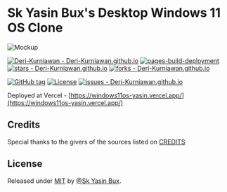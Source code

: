 # Sk Yasin Bux's Desktop Windows 11 OS Clone

![Mockup](https://github.com/Deri-Kurniawan/Deri-Kurniawan.github.io/blob/main/docs/images/mockup.png)

[![Deri-Kurniawan - Deri-Kurniawan.github.io](https://img.shields.io/static/v1?label=Deri-Kurniawan&message=Deri-Kurniawan.github.io&color=blue&logo=github)](https://github.com/Deri-Kurniawan/Deri-Kurniawan.github.io "Go to GitHub repo")
[![pages-build-deployment](https://github.com/Deri-Kurniawan/Deri-Kurniawan.github.io/actions/workflows/pages/pages-build-deployment/badge.svg?branch=main)](https://github.com/Deri-Kurniawan/Deri-Kurniawan.github.io/actions/workflows/pages/pages-build-deployment)
[![stars - Deri-Kurniawan.github.io](https://img.shields.io/github/stars/Deri-Kurniawan/Deri-Kurniawan.github.io?style=social)](https://github.com/Deri-Kurniawan/Deri-Kurniawan.github.io)
[![forks - Deri-Kurniawan.github.io](https://img.shields.io/github/forks/Deri-Kurniawan/Deri-Kurniawan.github.io?style=social)](https://github.com/Deri-Kurniawan/Deri-Kurniawan.github.io)

[![GitHub tag](https://img.shields.io/github/tag/Deri-Kurniawan/Deri-Kurniawan.github.io?include_prereleases=&sort=semver&color=blue)](https://github.com/Deri-Kurniawan/Deri-Kurniawan.github.io/releases/)
[![License](https://img.shields.io/badge/License-MIT-blue)](#license)
[![issues - Deri-Kurniawan.github.io](https://img.shields.io/github/issues/Deri-Kurniawan/Deri-Kurniawan.github.io)](https://github.com/Deri-Kurniawan/Deri-Kurniawan.github.io/issues)

Deployed at Vercel - [https://windows11os-yasin.vercel.app/](https://windows11os-yasin.vercel.app/)

## Credits

Special thanks to the givers of the sources listed on [CREDITS](https://windows11os-yasin.vercel.app/blob/main/CREDITS.md)

## License

Released under [MIT](/LICENSE) by [@Sk Yasin Bux](https://github.com/skyasinbux).

